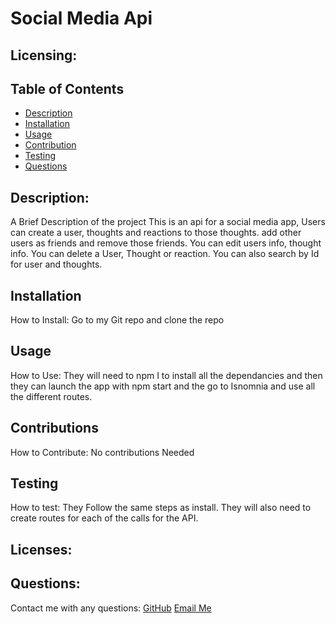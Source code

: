# Social Media Api
  ## Licensing:
   
  ## Table of Contents
  - [Description](#description)
  - [Installation](#installation)
  - [Usage](#usage)
  - [Contribution](#contribution)
  - [Testing](#testing)
  - [Questions](#questions)

  ## Description:
  A Brief Description of the project
  This is an api for a social media app, Users can create a user, thoughts and reactions to those thoughts. add other users as friends and remove those friends. You can edit users info, thought info. You can delete a User, Thought or reaction. You can also search by Id for user and thoughts.

  ## Installation
  How to Install:
  Go to my Git repo and clone the repo

  ## Usage
  How to Use:
  They will need to npm I to install all the dependancies and then they can launch the app with npm start and the go to Isnomnia and use all the different routes.

  ## Contributions
  How to Contribute:
  No contributions Needed

  ## Testing 
  How to test:
  They Follow the same steps as install. They will also need to create routes for each of the calls for the API.

  ## Licenses:
   

  ## Questions:
  Contact me with any questions:
  [GitHub](https://github.com/undefined)
  [Email Me](https://mailto:smoshcam1@gmail.com)
  